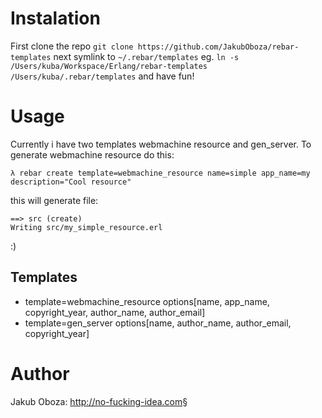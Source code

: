 # Instalation

First clone the repo `git clone https://github.com/JakubOboza/rebar-templates` next symlink to `~/.rebar/templates` eg.
`ln -s /Users/kuba/Workspace/Erlang/rebar-templates /Users/kuba/.rebar/templates` and have fun!

# Usage

Currently i have two templates webmachine resource and gen_server. To generate webmachine resource do this:

    λ rebar create template=webmachine_resource name=simple app_name=my description="Cool resource"

this will generate file:

    ==> src (create)
    Writing src/my_simple_resource.erl

:)

## Templates

* template=webmachine_resource options[name, app_name, copyright_year, author_name, author_email] 
* template=gen_server  options[name, author_name, author_email, copyright_year]

# Author
Jakub Oboza: <http://no-fucking-idea.com>§